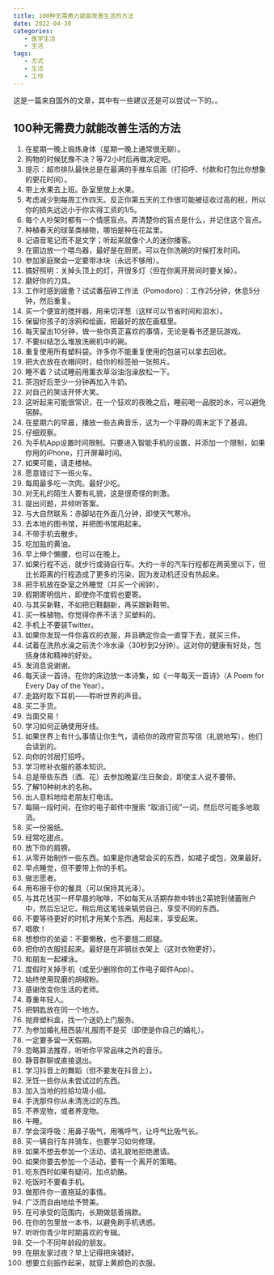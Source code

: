 ```yaml
---
title: 100种无需费力就能改善生活的方法
date: 2022-04-30 
categories:
   - 医学生活
   - 生活
tags: 
   - 方式
   - 生活
   - 工作
---
```

这是一篇来自国外的文章，其中有一些建议还是可以尝试一下的。。
<!-- more -->

## 100种无需费力就能改善生活的方法

1. 在星期一晚上锻炼身体（星期一晚上通常很无聊）。
2. 购物的时候犹豫不决？等72小时后再做决定吧。
3. 提示：超市排队最快总是在最满的手推车后面（打招呼、付款和打包比你想象的更花时间）。
4. 带上水果去上班。卧室里放上水果。
5. 考虑减少到每周工作四天。反正你第五天的工作很可能被征收过高的税，所以你的损失远远小于你实得工资的1/5。
6. 每个人吵架时都有一个情感盲点。弄清楚你的盲点是什么，并记住这个盲点。
7. 种植春天的球茎类植物，哪怕是种在花盆里。
8. 记语音笔记而不是文字；听起来就像个人的迷你播客。
9. 在窗边放一个喂鸟器，最好是在厨房。可以在你洗碗的时候打发时间。
10. 参加家庭聚会一定要带冰块（永远不够用）。
11. 搞好照明：关掉头顶上的灯，开很多灯（但在你离开房间时要关掉）。
12. 磨好你的刀具。
13. 工作时感到疲惫？试试番茄钟工作法（Pomodoro）：工作25分钟，休息5分钟，然后重复。
14. 买一个便宜的搅拌器，用来切洋葱（这样可以节省时间和泪水）。
15. 保留你孩子的涂鸦和绘画，把最好的放在画框里。
16. 每天留出10分钟，做一些你真正喜欢的事情，无论是看书还是玩游戏。
17. 不要纠结怎么堆放洗碗机中的碗。
18. 重复使用所有塑料袋。许多你不能重复使用的包装可以拿去回收。
19. 把大衣放在衣帽间时，给你的标签拍一张照片。
20. 睡不着？试试睡前用薰衣草浴油泡澡放松一下。
21. 茶泡好后至少一分钟再加入牛奶。
22. 对自己的笑话开怀大笑。
23. 这听起来可能很常识，在一个狂欢的夜晚之后，睡前喝一品脱的水，可以避免宿醉。
24. 在星期六的早晨，播放一些古典音乐，这为一个平静的周末定下了基调。
25. 仔细观察。
26. 为手机App设置时间限制。只要进入智能手机的设置，并添加一个限制，如果你用的iPhone，打开屏幕时间。
27. 如果可能，请走楼梯。
28. 愿意错过下一班火车。
29. 每周最多吃一次肉。最好少吃。
30. 对无礼的陌生人要有礼貌，这是很奇怪的刺激。
31. 提出问题，并倾听答案。
32. 与大自然联系：赤脚站在外面几分钟，即使天气寒冷。
33. 去本地的图书馆，并把图书馆用起来。
34. 不带手机去散步。
35. 吃加盐的黄油。
36. 早上伸个懒腰，也可以在晚上。
37. 如果行程不远，就步行或骑自行车。大约一半的汽车行程都在两英里以下，但比长距离的行程造成了更多的污染，因为发动机还没有热起来。
38. 把手机放在卧室之外睡觉（并买一个闹钟）。
39. 假期寄明信片，即使你不度假也要寄。
40. 与其买新鞋，不如把旧鞋翻新，再买跟新鞋带。
41. 买一株植物。你觉得你养不活？买塑料的。
42. 手机上不要装Twitter。
43. 如果你发现一件你喜欢的衣服，并且确定你会一直穿下去，就买三件。
44. 试着在洗热水澡之前洗个冷水澡（30秒到2分钟）。这对你的健康有好处，包括身体和精神的好处。
45. 发消息说谢谢。
46. 每天读一首诗。在你的床边放一本诗集，如《一年每天一首诗》（A Poem for Every Day of the Year）。
47. 走路时取下耳机——聆听世界的声音。
48. 买二手货。
49. 当面交易！
50. 学习如何正确使用牙线。
51. 如果世界上有什么事情让你生气，请给你的政府官员写信（礼貌地写），他们会读到的。
52. 向你的邻居打招呼。
53. 学习修补衣服的基本知识。
54. 总是带些东西（酒、花）去参加晚宴/生日聚会，即使主人说不要带。
55. 了解10种树木的名称。
56. 出人意料地给老朋友打电话。
57. 每隔一段时间，在你的电子邮件中搜索 “取消订阅”一词，然后尽可能多地取消。
58. 买一份报纸。
59. 经常吃甜点。
60. 放下你的肩膀。
61. 从零开始制作一些东西。如果是你通常会买的东西，如裙子或包，效果最好。
62. 早点睡觉，但不要带上你的手机。
63. 做志愿者。
64. 用布擦干你的餐具（可以保持其光泽）。
65. 与其花钱买一杯早晨的咖啡，不如每天从活期存款中转出2英镑到储蓄账户中，然后忘记它。稍后用这笔钱来犒劳自己，享受不同的东西。
66. 不要等待更好的时机才用某个东西。用起来，享受起来。
67. 唱歌！
68. 想想你的坐姿：不要懒散，也不要翘二郎腿。
69. 把你的衣服挂起来。最好是在非钢丝衣架上（这对衣物更好）。
70. 和朋友一起裸泳。
71. 度假时关掉手机（或至少删除你的工作电子邮件App）。
72. 始终使用现磨的胡椒粉。
73. 感谢改变你生活的老师。
74. 尊重年轻人。
75. 把钥匙放在同一个地方。
76. 抛弃塑料盒，找一个送奶上门服务。
77. 为参加婚礼租西装/礼服而不是买（即使是你自己的婚礼）。
78. 一定要多留一天假期。
79. 忽略算法推荐，听听你平常品味之外的音乐。
80. 静音群聊或直接退出。
81. 学习抖音上的舞蹈（但不要发在抖音上）。
82. 烹饪一些你从未尝试过的东西。
83. 加入当地的捡拾垃圾小组。
84. 手洗那件你从未清洗过的东西。
85. 不养宠物，或者养宠物。
86. 午睡。
87. 学会深呼吸：用鼻子吸气，用嘴呼气，让呼气比吸气长。
88. 买一辆自行车并骑车，也要学习如何修理。
89. 如果不想去参加一个活动，请礼貌地拒绝邀请。
90. 如果你要去参加一个活动，要有一个离开的策略。
91. 吃东西时如果有疑问，加点奶酪。
92. 吃饭时不要看手机。
93. 做那件你一直拖延的事情。
94. 广泛而自由地给予赞美。
95. 在可承受的范围内，长期做慈善捐款。
96. 在你的包里放一本书，以避免刷手机诱惑。
97. 听听你青少年时期喜欢的专辑。
98. 交一个不同年龄段的朋友。
99. 在朋友家过夜？早上记得把床铺好。
100. 想要立刻振作起来，就穿上黄颜色的衣服。

